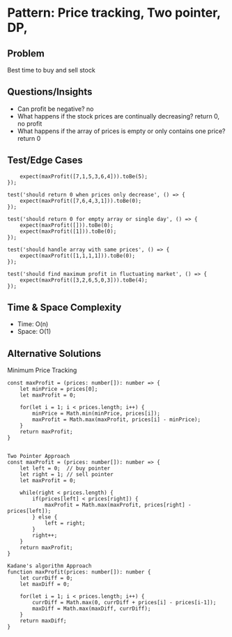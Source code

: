 # Pattern: Price tracking, Two pointer, DP, 

## Problem
Best time to buy and sell stock


## Questions/Insights
- Can profit be negative? no
- What happens if the stock prices are continually decreasing? return 0, no profit
- What happens if the array of prices is empty or only contains one price? return 0

## Test/Edge Cases

```test('should return 5 for normal price increase', () => {
    expect(maxProfit([7,1,5,3,6,4])).toBe(5);
});

test('should return 0 when prices only decrease', () => {
    expect(maxProfit([7,6,4,3,1])).toBe(0);
});

test('should return 0 for empty array or single day', () => {
    expect(maxProfit([])).toBe(0);
    expect(maxProfit([1])).toBe(0);
});

test('should handle array with same prices', () => {
    expect(maxProfit([1,1,1,1])).toBe(0);
});

test('should find maximum profit in fluctuating market', () => {
    expect(maxProfit([3,2,6,5,0,3])).toBe(4);
});
```

## Time & Space Complexity
- Time: O(n)
- Space: O(1)



## Alternative Solutions

Minimum Price Tracking
```
const maxProfit = (prices: number[]): number => {
    let minPrice = prices[0];
    let maxProfit = 0;
    
    for(let i = 1; i < prices.length; i++) {
        minPrice = Math.min(minPrice, prices[i]);
        maxProfit = Math.max(maxProfit, prices[i] - minPrice);
    }
    return maxProfit;
}


Two Pointer Approach
const maxProfit = (prices: number[]): number => {
    let left = 0;  // buy pointer
    let right = 1; // sell pointer
    let maxProfit = 0;
    
    while(right < prices.length) {
        if(prices[left] < prices[right]) {
            maxProfit = Math.max(maxProfit, prices[right] - prices[left]);
        } else {
            left = right;
        }
        right++;
    }
    return maxProfit;
}

Kadane's algorithm Approach
function maxProfit(prices: number[]): number {
    let currDiff = 0;
    let maxDiff = 0;
    
    for(let i = 1; i < prices.length; i++) {
        currDiff = Math.max(0, currDiff + prices[i] - prices[i-1]);
        maxDiff = Math.max(maxDiff, currDiff);
    }
    return maxDiff;
}

```

